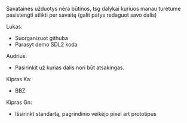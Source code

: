 Savatainės užduotys nėra būtinos, tsg dalykai kuriuos manau turėtume pasistengti atlikti per savaitę (galit patys redaguot savo dalis)

Lukas:
- Suorganizuot githuba
- Parasyt demo SDL2 koda

Audrius:
- Pasirinkit už kurias dalis nori būt atsakingas.
  
Kipras Ka:
- BBZ

Kipras Gn:
- Išsirinkt standartą, pagrindinio veikėjo pixel art prototipus
